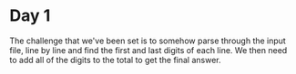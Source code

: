 # Day 1

The challenge that we've been set is to somehow parse through the input file, line by line and find the first and last digits of each line. We then need to add all of the digits to the total to get the final answer.